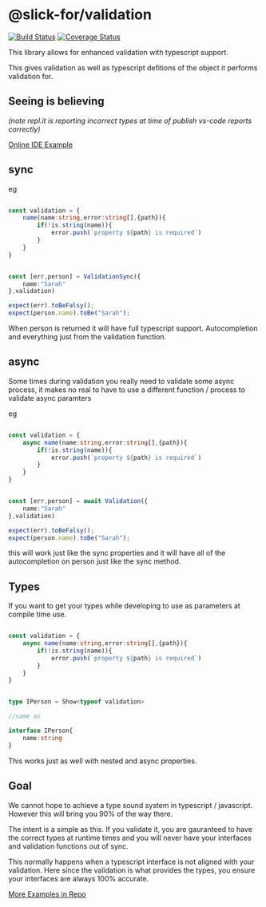 # @slick-for/validation

[![Build Status](https://travis-ci.com/shavyg2/slick-for-validation.svg?branch=master)](https://travis-ci.com/shavyg2/slick-for-validation)
[![Coverage Status](https://coveralls.io/repos/github/shavyg2/slick-for-validation/badge.svg?branch=master)](https://coveralls.io/github/shavyg2/slick-for-validation?branch=master)


This library allows for enhanced validation with
typescript support.

This gives validation as well as typescript defitions of
the object it performs validation for.


## Seeing is believing 
*(note repl.it is reporting incorrect types at time of publish vs-code reports correctly)*


[Online IDE Example](https://repl.it/@ShavauhnGabay/Slick-Validation-Example)

## sync 
eg 
```typescript

const validation = {
    name(name:string,error:string[],{path}){
        if(!is.string(name)){
            error.push(`property ${path} is required`)
        }
    }
}


const [err,person] = ValidationSync({
    name:"Sarah"
},validation)

expect(err).toBeFalsy();
expect(person.name).toBe("Sarah");
```

When person is returned it will have full typescript support.
Autocompletion and everything just from the validation function.


## async 

Some times during validation you really need to validate some 
async process, it makes no real to have to use a different 
function / process to validate async paramters 


eg
```typescript

const validation = {
    async name(name:string,error:string[],{path}){
        if(!is.string(name)){
            error.push(`property ${path} is required`)
        }
    }
}


const [err,person] = await Validation({
    name:"Sarah"
},validation)

expect(err).toBeFalsy();
expect(person.name).toBe("Sarah");

```

this will work just like the sync properties and it will 
have all of the autocompletion on person just like the sync 
method.



## Types
If you want to get your types while developing to use as 
parameters at compile time use.

```typescript

const validation = {
    async name(name:string,error:string[],{path}){
        if(!is.string(name)){
            error.push(`property ${path} is required`)
        }
    }
}


type IPerson = Show<typeof validation>

//same as 

interface IPerson{
    name:string
}
```

This works just as well with nested and async properties.


## Goal

We cannot hope to achieve a type sound system in 
typescript / javascript. However this will bring you 90%
of the way there.

The intent is a simple as this. If you validate it,
you are gauranteed to have the correct types at runtime times
and you will never have your interfaces and validation functions
out of sync.

This normally happens when a typescript interface is not aligned
with your validation. Here since the validation is what provides
the types, you ensure your interfaces are always 100% accurate.


[More Examples in Repo](https://github.com/shavyg2/slick-for-validation/tree/master/test)



